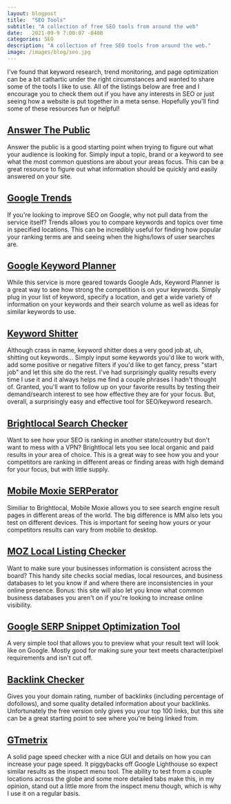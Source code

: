 ```yaml
---
layout: blogpost
title:  "SEO Tools"
subtitle: "A collection of free SEO tools from around the web"
date:   2021-09-9 7:00:07 -0400
categories: SEO 
description: "A collection of free SEO tools from around the web."
image: /images/blog/seo.jpg
---
```

I've found that keyword research, trend monitoring, and page optimization can be a bit cathartic under the right circumstances and wanted to share some of the tools I like to use. All of the listings below are free and I encourage you to check them out if you have any interests in SEO or just seeing how a website is put together in a meta sense. Hopefully you'll find some of these resources fun or helpful!

<h2><a href="answerthepublic.com">Answer The Public</a></h2>
Answer the public is a good starting point when trying to figure out what your audience is looking for. Simply input a topic, brand or a keyword to see what the most common questions are about your areas focus. This can be a great resource to figure out what information should be quickly and easily answered on your site.

<h2><a href="https://trends.google.com/trends/?geo=US">Google Trends</a></h2>
If you're looking to improve SEO on Google, why not pull data from the service itself? Trends allows you to compare keywords and topics over time in specified locations. This can be incredibly useful for finding how popular your ranking terms are and seeing when the highs/lows of user searches are.

<h2><a href="https://ads.google.com/home/tools/keyword-planner/">Google Keyword Planner</a></h2>
While this service is more geared towards Google Ads, Keyword Planner is a great way to see how strong the competition is on your keywords. Simply plug in your list of keyword, specify a location, and get a wide variety of information on your keywords and their search volume as well as ideas for similar keywords to use.

<h2><a href="https://keywordshitter.com/">Keyword Shitter</a></h2>
Although crass in name, keyword shitter does a very good job at, uh, shitting out keywords...
Simply input some keywords you'd like to work with, add some positive or negative filters if you'd like to get fancy, press "start job" and let this site do the rest. I've had surprisingly quality results every time I use it and it always helps me find a couple phrases I hadn't thought of. Granted, you'll want to follow up on your favorite results by testing their demand/search interest to see how effective they are for your focus. But, overall, a surprisingly easy and effective tool for SEO/keyword research.

<h2><a href="https://www.brightlocal.com/local-search-results-checker/">Brightlocal Search Checker</a></h2>
Want to see how your SEO is ranking in another state/country but don't want to mess with a VPN? Brightlocal lets you see local organic and paid results in your area of choice. This is a great way to see how you and your competitors are ranking in different areas or finding areas with high demand for your focus, but with little supply.

<h2><a href="https://mobilemoxie.com/tools/mobile-serp-test/">Mobile Moxie SERPerator</a></h2>
Similiar to Brightlocal, Mobile Moxie allows you to see search engine result pages in different areas of the world. The big difference is MM also lets you test on different devices. This is important for seeing how yours or your competitors results can vary from mobile to desktop. 

<h2><a href="https://moz.com/products/local/check-listing">MOZ Local Listing Checker</a></h2>
Want to make sure your businesses information is consistent across the board? This handy site checks social medias, local resources, and business databases to let you know if and where there are inconsistencies in your online presence. 
Bonus: this site will also let you know what common business databases you aren't on if you're looking to increase online visibility.

<h2><a href="https://www.highervisibility.com/seo/tools/serp-snippet-optimizer/">Google SERP Snippet Optimization Tool</a></h2>
A very simple tool that allows you to preview what your result text will look like on Google. Mostly good for making sure your text meets character/pixel requirements and isn't cut off.

<h2><a href="https://ahrefs.com/backlink-checker">Backlink Checker</a></h2>
Gives you your domain rating, number of backlinks (including percentage of dofollows), and some quality detailed information about your backlinks. Unfortunately the free version only gives you your top 100 links, but this site can be a great starting point to see where you're being linked from.

<h2><a href="https://gtmetrix.com/">GTmetrix</a></h2>
A solid page speed checker with a nice GUI and details on how you can increase your page speed. It piggybacks off Google Lighthouse so expect similar results as the inspect menu tool. The ability to test from a couple locations across the globe and some more detailed tabs make this, in my opinion, stand out a little more from the inspect menu though, which is why I use it on a regular basis.

